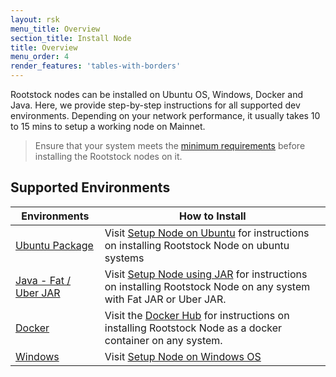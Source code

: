 ```yaml
---
layout: rsk
menu_title: Overview
section_title: Install Node
title: Overview
menu_order: 4
render_features: 'tables-with-borders'
---
```


Rootstock nodes can be installed on Ubuntu OS, Windows, Docker and Java. Here, we provide step-by-step instructions for all supported dev environments. Depending on your network performance, it usually takes 10 to 15 mins to setup a working node on Mainnet.

> Ensure that your system meets the [minimum requirements](/rsk/node/install/requirements/) before installing the Rootstock nodes on it.

## Supported Environments

| Environments | How to Install |
| --- | --- |
| [Ubuntu Package](/rsk/node/install/operating-systems/ubuntu/) | Visit [Setup Node on Ubuntu](/rsk/node/install/operating-systems/ubuntu/) for instructions on installing Rootstock Node on ubuntu systems |
| [Java - Fat / Uber JAR](/rsk/node/install/operating-systems/java/) | Visit [Setup Node using JAR](/rsk/node/install/operating-systems/java/) for instructions on installing Rootstock Node on any system with Fat JAR or Uber JAR. |
| [Docker](https://hub.docker.com/r/rsksmart/rskj) |  Visit the [Docker Hub](https://hub.docker.com/r/rsksmart/rskj) for instructions on installing Rootstock Node as a docker container on any system. |
| [Windows](/rsk/node/contribute/windows/) | Visit [Setup Node on Windows OS](/rsk/node/contribute/windows/) |